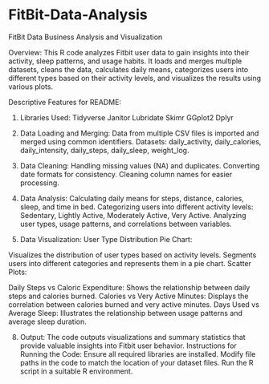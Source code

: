 # FitBit-Data-Analysis
FitBit Data Business Analysis and Visualization


Overview:
This R code analyzes Fitbit user data to gain insights into their activity, sleep patterns, and usage habits. It loads and merges multiple datasets, cleans the data, calculates daily means, categorizes users into different types based on their activity levels, and visualizes the results using various plots.

Descriptive Features for README:
1. Libraries Used:
Tidyverse
Janitor
Lubridate
Skimr
GGplot2
Dplyr

3. Data Loading and Merging:
Data from multiple CSV files is imported and merged using common identifiers.
Datasets: daily_activity, daily_calories, daily_intensity, daily_steps, daily_sleep, weight_log.

5. Data Cleaning:
Handling missing values (NA) and duplicates.
Converting date formats for consistency.
Cleaning column names for easier processing.

6. Data Analysis:
Calculating daily means for steps, distance, calories, sleep, and time in bed.
Categorizing users into different activity levels: Sedentary, Lightly Active, Moderately Active, Very Active.
Analyzing user types, usage patterns, and correlations between variables.

7. Data Visualization:
User Type Distribution Pie Chart:

Visualizes the distribution of user types based on activity levels.
Segments users into different categories and represents them in a pie chart.
Scatter Plots:

  Daily Steps vs Caloric Expenditure:
  Shows the relationship between daily steps and calories burned.
  Calories vs Very Active Minutes:
  Displays the correlation between calories burned and very active minutes.
  Days Used vs Average Sleep:
  Illustrates the relationship between usage patterns and average sleep duration.

8. Output:
The code outputs visualizations and summary statistics that provide valuable insights into Fitbit user behavior.
Instructions for Running the Code:
Ensure all required libraries are installed.
Modify file paths in the code to match the location of your dataset files.
Run the R script in a suitable R environment.
